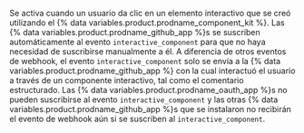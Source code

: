 Se activa cuando un usuario da clic en un elemento interactivo que se creó utilizando el {% data variables.product.prodname_component_kit %}. Las {% data variables.product.prodname_github_app %}s se suscriben automáticamente al evento `interactive_component` para que no haya necesidad de suscribirse manualmente a él. A diferencia de otros eventos de webhook, el evento `interactive_component` solo se envía a la {% data variables.product.prodname_github_app %} con la cual interactuó el usuario a través de un componente interactivo, tal como el comentario estructurado. Las {% data variables.product.prodname_oauth_app %}s no pueden suscribirse al evento `interactive_component` y las otras {% data variables.product.prodname_github_app %}s que se instalaron no recibirán el evento de webhook aún si se suscriben al `interactive_component`.